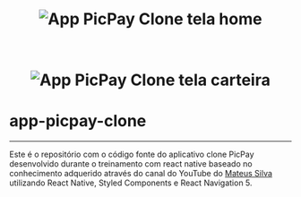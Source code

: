 <h1 align="center">
    <img alt="App PicPay Clone tela home" src="https://i.pinimg.com/originals/72/3b/28/723b28d1674707bdc2bb30c3737c1d9c.png" />
</h1>

<br> 
<h1 align="center">
    <img alt="App PicPay Clone tela carteira" src="https://i.pinimg.com/originals/2a/d5/c0/2ad5c05fd233f70e310273a3b0e18247.jpg" />
</h1> 

# app-picpay-clone
<hr />
Este é o repositório com o código fonte do aplicativo clone PicPay desenvolvido durante o treinamento com react native baseado no conhecimento adquerido através do canal do YouTube do <a href="https://www.youtube.com/channel/UCNckxUYl117w3hfgoj3DbWg">Mateus Silva </a> utilizando React Native, Styled Components e React Navigation 5.

